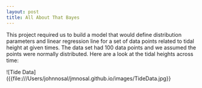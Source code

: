 ```yaml
---
layout: post
title: All About That Bayes
---
```


This project required us to build a model that would define distribution parameters and linear regression line for a set of data points related to tidal height at given times. The data set had 100 data points and we assumed the points were normally distributed. Here are a look at the tidal heights across time:

![Tide Data]({{file:///Users/johnnosal/jmnosal.github.io/images/TideData.jpg}}
